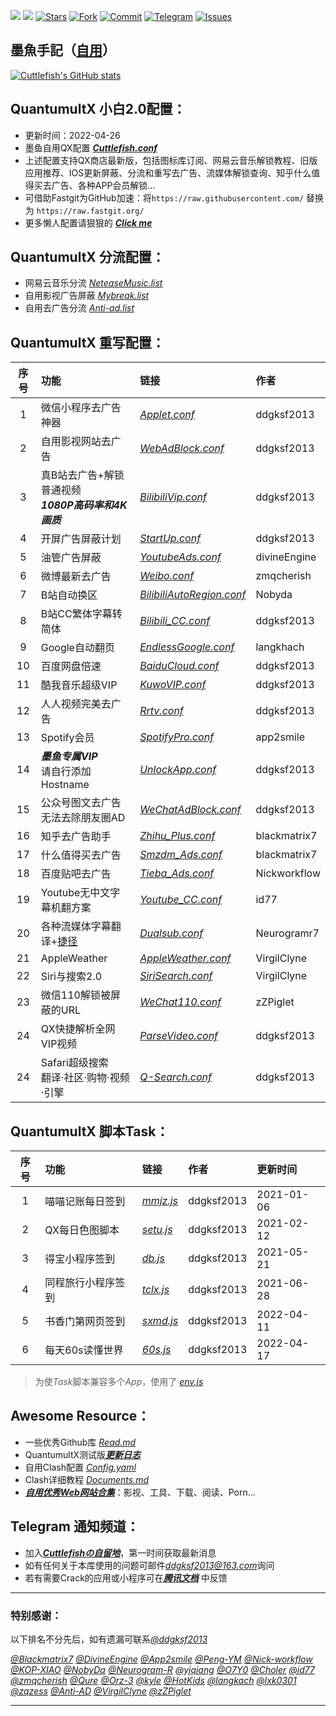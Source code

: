 [![](https://tokei.rs/b1/github/ddgksf2013/Cuttlefish?category=code)](https://tokei.rs/b1/github/ddgksf2013/Cuttlefish?category=code)
![](https://visitor-badge.glitch.me/badge?page_id=ddgksf2013.Cuttlefish) 
[![Stars](https://img.shields.io/github/stars/ddgksf2013/Cuttlefish)](https://github.com/ddgksf2013/Cuttlefish/stargazers)
[![Fork](https://img.shields.io/github/forks/ddgksf2013/Cuttlefish)](https://github.com/ddgksf2013/Cuttlefish/network/members)
[![Commit](https://img.shields.io/github/commit-activity/m/ddgksf2013/Cuttlefish?label=Commits)](https://github.com/ddgksf2013/Cuttlefish/commits/master)
[![Telegram](https://img.shields.io/badge/Telegram-Channel-33A8E3)](https://t.me/ddgksf2021)
[![Issues](https://img.shields.io/github/issues/ddgksf2013/Cuttlefish)](https://github.com/ddgksf2013/Cuttlefish/issues)


## 墨魚手記（[自用](https://github.com/ddgksf2013/Cuttlefish/blob/master/Rewrite/README.md "感谢赞助")）
[![Cuttlefish's GitHub stats](https://github-readme-stats.vercel.app/api?username=ddgksf2013&show_icons=true&count_private=true&theme=vue)](https://github.com/ddgksf2013/Cuttlefish)


## QuantumultX 小白2.0配置：
* 更新时间：2022-04-26
* 墨鱼自用QX配置 [***Cuttlefish.conf***](https://github.com/ddgksf2013/Cuttlefish/raw/master/Profile/QuantumultX.conf) 
* 上述配置支持QX商店最新版，包括图标库订阅、网易云音乐解锁教程、旧版应用推荐、IOS更新屏蔽、分流和重写去广告、流媒体解锁查询、知乎什么值得买去广告、各种APP会员解锁...
* 可借助Fastgit为GitHub加速：将```https://raw.githubusercontent.com/``` 替换为 ```https://raw.fastgit.org/```
* 更多懒人配置请狠狠的 [***Click me***](https://github.com/ddgksf2013/Cuttlefish/blob/master/Profile/README.md)

## QuantumultX 分流配置：
* 网易云音乐分流 [*NeteaseMusic.list*](https://github.com/ddgksf2013/Cuttlefish/raw/master/Filter/NeteaseMusic.list)
* 自用影视广告屏蔽 [*Mybreak.list*](https://github.com/ddgksf2013/Cuttlefish/raw/master/Filter/Mybreak.list)
* 自用去广告分流 [*Anti-ad.list*](https://anti-ad.net/surge2.txt)

## QuantumultX 重写配置：
| 序号   | 功能   | 链接   | 作者    |
| :----: | :----- | :----- | :----- |
| 1 | 微信小程序去广告神器 | [*Applet.conf*](https://github.com/ddgksf2013/Cuttlefish/raw/master/Applet/QuanX.conf) |  ddgksf2013 |
| 2 | 自用影视网站去广告 | [*WebAdBlock.conf*](https://github.com/ddgksf2013/Cuttlefish/raw/master/Html/WebAdBlock.conf) | ddgksf2013 |
| 3 | 真B站去广告+解锁普通视频<br>***1080P高码率和4K画质***| [*BilibiliVip.conf*](https://github.com/ddgksf2013/Cuttlefish/raw/master/Rewrite/AdBlock/Bilibili.conf) | ddgksf2013 |
| 4 | 开屏广告屏蔽计划 | [*StartUp.conf*](https://github.com/ddgksf2013/Cuttlefish/raw/master/Rewrite/AdBlock/StartUp.conf) | ddgksf2013 |
| 5 | 油管广告屏蔽 | [*YoutubeAds.conf*](https://github.com/ddgksf2013/Cuttlefish/raw/master/Rewrite/AdBlock/YoutubeAds.conf) | divineEngine |
| 6 | 微博最新去广告 | [*Weibo.conf*](https://github.com/ddgksf2013/Cuttlefish/raw/master/Rewrite/AdBlock/Weibo.conf) | zmqcherish |
| 7 | B站自动换区 | [*BilibiliAutoRegion.conf*](https://github.com/ddgksf2013/Cuttlefish/raw/master/Rewrite/Function/BilibiliAutoRegion.conf) | Nobyda |
| 8 | B站CC繁体字幕转简体 | [*Bilibili_CC.conf*](https://github.com/ddgksf2013/Cuttlefish/raw/master/Rewrite/Function/Bilibili_CC.conf) | ddgksf2013 |
| 9 | Google自动翻页 | [*EndlessGoogle.conf*](https://github.com/ddgksf2013/Cuttlefish/raw/master/Rewrite/Function/EndlessGoogle.conf) | langkhach |
| 10 | 百度网盘倍速 | [*BaiduCloud.conf*](https://github.com/ddgksf2013/Cuttlefish/raw/master/Rewrite/UnlockVip/BaiduCloud.conf) | ddgksf2013 |
| 11 | 酷我音乐超级VIP | [*KuwoVIP.conf*](https://github.com/ddgksf2013/Cuttlefish/raw/master/Rewrite/UnlockVip/Kuwo.conf) | ddgksf2013 |
| 12 | 人人视频完美去广告 | [*Rrtv.conf*](https://github.com/ddgksf2013/Cuttlefish/raw/master/Rewrite/UnlockVip/Rrtv.conf) | ddgksf2013 |
| 13 | Spotify会员 | [*SpotifyPro.conf*](https://github.com/ddgksf2013/Cuttlefish/raw/master/Rewrite/UnlockVip/Spotify.conf) | app2smile |
| 14 | ***墨鱼专属VIP***<br>请自行添加Hostname | [*UnlockApp.conf*](https://github.com/ddgksf2013/Cuttlefish/raw/master/Rewrite/UnlockApp.conf) | ddgksf2013 |
| 15 | 公众号图文去广告<br>无法去除朋友圈AD | [*WeChatAdBlock.conf*](https://github.com/ddgksf2013/Cuttlefish/raw/master/Rewrite/AdBlock/WeChat.conf) | ddgksf2013 |
| 16 | 知乎去广告助手 | [*Zhihu_Plus.conf*](https://raw.githubusercontent.com/blackmatrix7/ios_rule_script/master/script/zhihu/zhihu_plus.qxrewrite) | blackmatrix7 |
| 17 | 什么值得买去广告 | [*Smzdm_Ads.conf*](https://raw.githubusercontent.com/blackmatrix7/ios_rule_script/master/script/smzdm/smzdm_remove_ads.qxrewrite) | blackmatrix7 |
| 18 | 百度贴吧去广告 | [*Tieba_Ads.conf*](https://raw.githubusercontent.com/Nick-workflow/script-test/main/bdtb/tb-ad.conf) | Nickworkflow |
| 19 | Youtube无中文字幕机翻方案 | [*Youtube_CC.conf*](https://raw.githubusercontent.com/id77/QuantumultX/master/rewrite/Youtube_CC.conf#out=Hant) | id77 |
| 20 | 各种流媒体字幕翻译+[捷径](https://www.icloud.com/shortcuts/8ec4a2a3af514282bf27a11050f39fc2) | [*Dualsub.conf*](https://raw.githubusercontent.com/Neurogram-R/Quantumult-X/main/snippet/Dualsub.snippet) | Neurogramr7 |
|  21  | AppleWeather   | [*AppleWeather.conf*](https://github.com/VirgilClyne/iRingo/raw/beta/qxrewrite/Weather.beta.qxrewrite) | VirgilClyne |
|  22  | Siri与搜索2.0   | [*SiriSearch.conf*](https://github.com/VirgilClyne/iRingo/raw/main/qxrewrite/Siri.qxrewrite) | VirgilClyne |
|  23  | 微信110解锁被屏蔽的URL   | [*WeChat110.conf*](https://github.com/zZPiglet/Task/raw/master/UnblockURLinWeChat.conf) | zZPiglet |
|  24  | QX快捷解析全网VIP视频   | [*ParseVideo.conf*](https://raw.githubusercontent.com/ddgksf2013/Cuttlefish/master/Rewrite/UnlockVip/ParseVideo.conf) | ddgksf2013 |
|  24  | Safari超级搜索<br>翻译·社区·购物·视频·引擎   | [*Q-Search.conf*](https://github.com/ddgksf2013/Cuttlefish/raw/master/Rewrite/Function/Q-Search.conf) | ddgksf2013 |

## QuantumultX 脚本Task：
| 序号   | 功能   | 链接   | 作者    | 更新时间    |
| :----: | :----- | :----- | :----- | :----- |
| 1 | 喵喵记账每日签到 | [*mmjz.js*](https://github.com/ddgksf2013/Cuttlefish/raw/master/Script/mmjz.js) |  ddgksf2013 | 2021-01-06 |
| 2 | QX每日色图脚本 | [*setu.js*](https://github.com/ddgksf2013/Cuttlefish/raw/master/Script/setu.js) |  ddgksf2013 | 2021-02-12 |
| 3 | 得宝小程序签到 | [*db.js*](https://github.com/ddgksf2013/Cuttlefish/raw/master/Script/debao.js) |  ddgksf2013 | 2021-05-21 |
| 4 | 同程旅行小程序签到 | [*tclx.js*](https://github.com/ddgksf2013/Cuttlefish/raw/master/Script/tclx.js) |  ddgksf2013 | 2021-06-28 |
| 5 | 书香门第网页签到 | [*sxmd.js*](https://github.com/ddgksf2013/Cuttlefish/raw/master/Script/shuxiangmendi.js) |  ddgksf2013 |  2022-04-11 
| 6 | 每天60s读懂世界 | [*60s.js*](https://github.com/ddgksf2013/Cuttlefish/raw/master/Script/60s.js) |  ddgksf2013 | 2022-04-17 |
> 为使*Task*脚本兼容多个*App*，使用了 [*env.js*](https://github.com/chavyleung/scripts/blob/master/Env.js)

## Awesome Resource：
* 一些优秀Github库 [*Read.md*](https://github.com/ddgksf2013/Cuttlefish/blob/master/Backup/README.md)
* QuantumultX测试版[***更新日志***](https://github.com/ddgksf2013/Cuttlefish/raw/master/Profile/QX_TestFlight_Update.log)
* 自用Clash配置 [*Config.yaml*](https://github.com/ddgksf2013/Cuttlefish/raw/master/Profile/Config.yaml)
* Clash详细教程 [*Documents.md*](https://docs.cfw.lbyczf.com/contents/quickstart.html)
* [***自用优秀Web网站合集***](https://github.com/ddgksf2013/Cuttlefish/blob/master/Html/README.md)：影视、工具、下载、阅读、Porn...

## Telegram 通知频道：
* 加入[***Cuttlefishの自留地***](https://t.me/ddgksf2021)，第一时间获取最新消息
* 如有任何关于本库使用的问题可邮件*ddgksf2013@163.com*询问
* 若有需要Crack的应用或小程序可在[***腾讯文档***](https://docs.qq.com/sheet/DYmRTQXpVY0hNcGls?tab=BB08J2) 中反馈

---------------------------------------------------------------------------------------------------------------------------------------------------------------------------------

### 特别感谢：

以下排名不分先后，如有遗漏可联系[*@ddgksf2013*](https://t.me/ddgksf)

[*@Blackmatrix7*](https://github.com/blackmatrix7/ios_rule_script) [*@DivineEngine*](https://github.com/DivineEngine) [*@App2smile*](https://github.com/app2smile/rules)  [*@Peng-YM*](https://github.com/Peng-YM) [*@Nick-workflow*](https://github.com/Nick-workflow) [*@KOP-XIAO*](https://github.com/KOP-XIAO) [*@NobyDa*](https://github.com/NobyDa) [*@Neurogram-R*](https://github.com/Neurogram-R) [*@yjqiang*](https://github.com/yjqiang) [*@O7Y0*](https://github.com/O7Y0) [*@Choler*](https://github.com/Choler) [*@id77*](https://github.com/id77) [*@zmqcherish*](https://github.com/zmqcherish) [*@Qure*](https://github.com/Koolson/Qure) [*@Orz-3*](https://github.com/Orz-3) [*@kyle*](https://github.com/Xirou) [*@HotKids*](https://github.com/hotKids) [*@langkach*](https://github.com/langkhach270389) [*@lxk0301*](https://github.com/lxk0301) [*@zqzess*](https://github.com/zqzess/rule_for_quantumultX) [*@Anti-AD*](https://github.com/privacy-protection-tools/anti-AD) [*@VirgilClyne*](https://github.com/VirgilClyne) [*@zZPiglet*](https://github.com/zZPiglet/Task/tree/master) 

---------------------------------------------------------------------------------------------------------------------------------------------------------------------------------

